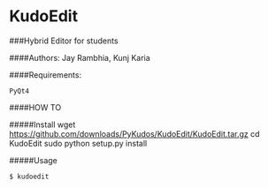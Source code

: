 KudoEdit
========

###Hybrid Editor for students

####Authors: Jay Rambhia, Kunj Karia

####Requirements:

    PyQt4
    
####HOW TO

#####Install
    wget https://github.com/downloads/PyKudos/KudoEdit/KudoEdit.tar.gz
    cd KudoEdit
    sudo python setup.py install
    
#####Usage

    $ kudoedit
